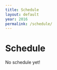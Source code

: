 ```yaml
---
title: Schedule
layout: default
year: 2016
permalink: /schedule/
---
```


# Schedule

No schedule yet!


